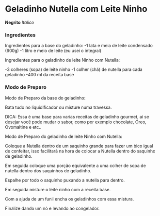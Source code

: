 # Geladinho Nutella com Leite Ninho ​​

**Negrito** _Italico_ 

### Ingredientes

Ingredientes para a base do geladinho:
-1 lata e meia de leite condensado (600g)
-1 litro e meio de leite (eu usei o integral)

Ingredientes para o geladinho de leite Ninho com Nutella:

-3 colheres (sopa) de leite ninho
-1 colher (chá) de nutella para cada geladinho
-400 ml da receita base

### Modo de Preparo

Modo de Preparo da base do geladinho:

Bata tudo no liquidificador ou misture numa travessa.

DICA: Essa é uma base para varias receitas de geladinho gourmet, ai se desejar você pode mudar o sabor, como por exemplo chocolate, Óreo, Ovomaltine e etc..

Modo de Preparo do geladinho de leite Ninho com Nutella:

Coloque a Nutella dentro de um saquinho grande para fazer um bico igual de confeitar, isso facilitará na hora de colocar a Nutella dentro do saquinho de geladinho.

Em seguida coloque uma porção equivalente a uma colher de sopa de nutella dentro dos saquinhos de geladinho.

Espalhe por todo o saquinho puxando a nutella para dentro.

Em seguida misture o leite ninho com a receita base.

Com a ajuda de um funil encha os geladinhos com essa mistura.

Finalize dando um nó e levando ao congelador.
